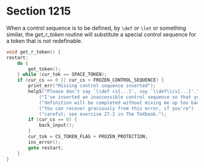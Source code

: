 # Section 1215

When a control sequence is to be defined, by `\def` or `\let` or something similar, the *get_r_token* routine will substitute a special control sequence for a token that is not redefinable.

```c << Declare subprocedures for |prefixed_command| >>=
void get_r_token() {
restart:
    do {
        get_token();
    } while (cur_tok == SPACE_TOKEN);
    if (cur_cs == 0 || cur_cs > FROZEN_CONTROL_SEQUENCE) {
        print_err("Missing control sequence inserted");
        help5("Please don't say `\\def cs{...}', say `\\def\\cs{...}'.")
            ("I've inserted an inaccessible control sequence so that your")
            ("definition will be completed without mixing me up too badly.")
            ("You can recover graciously from this error, if you're")
            ("careful; see exercise 27.2 in The TeXbook.");
        if (cur_cs == 0) {
            back_input();
        }
        cur_tok = CS_TOKEN_FLAG + FROZEN_PROTECTION;
        ins_error();
        goto restart;
    }
}
```
